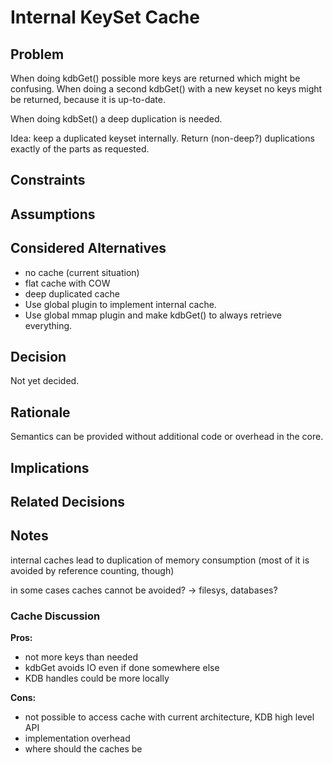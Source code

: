 # Internal KeySet Cache

## Problem

When doing kdbGet() possible more keys are returned which might be
confusing. When doing a second kdbGet() with a new keyset
no keys might be returned, because it is up-to-date.

When doing kdbSet() a deep duplication is needed.

Idea: keep a duplicated keyset internally. Return (non-deep?)
duplications exactly of the parts as requested.

## Constraints

## Assumptions

## Considered Alternatives

- no cache (current situation)
- flat cache with COW
- deep duplicated cache
- Use global plugin to implement internal cache.
- Use global mmap plugin and make kdbGet() to always retrieve everything.

## Decision

Not yet decided.

## Rationale

Semantics can be provided without additional code or overhead in the core.

## Implications

## Related Decisions

## Notes

internal caches lead to duplication of memory consumption
(most of it is avoided by reference counting, though)

in some cases caches cannot be avoided?
-> filesys, databases?

### Cache Discussion

**Pros:**

- not more keys than needed
- kdbGet avoids IO even if done somewhere else
- KDB handles could be more locally

**Cons:**

- not possible to access cache with current architecture, KDB high level API
- implementation overhead
- where should the caches be
